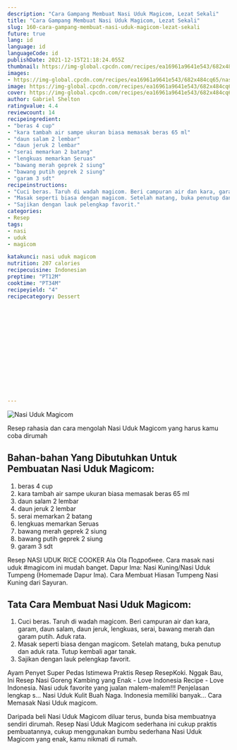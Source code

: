 ```yaml
---
description: "Cara Gampang Membuat Nasi Uduk Magicom, Lezat Sekali"
title: "Cara Gampang Membuat Nasi Uduk Magicom, Lezat Sekali"
slug: 160-cara-gampang-membuat-nasi-uduk-magicom-lezat-sekali
future: true
lang: id
language: id
languageCode: id
publishDate: 2021-12-15T21:18:24.055Z 
thumbnail: https://img-global.cpcdn.com/recipes/ea16961a9641e543/682x484cq65/nasi-uduk-magicom-foto-resep-utama.webp
images:
- https://img-global.cpcdn.com/recipes/ea16961a9641e543/682x484cq65/nasi-uduk-magicom-foto-resep-utama.webp
image: https://img-global.cpcdn.com/recipes/ea16961a9641e543/682x484cq65/nasi-uduk-magicom-foto-resep-utama.webp
cover: https://img-global.cpcdn.com/recipes/ea16961a9641e543/682x484cq65/nasi-uduk-magicom-foto-resep-utama.webp
author: Gabriel Shelton
ratingvalue: 4.4
reviewcount: 14
recipeingredient:
- "beras 4 cup"
- "kara tambah air sampe ukuran biasa memasak beras 65 ml"
- "daun salam 2 lembar"
- "daun jeruk 2 lembar"
- "serai memarkan 2 batang"
- "lengkuas memarkan Seruas"
- "bawang merah geprek 2 siung"
- "bawang putih geprek 2 siung"
- "garam 3 sdt"
recipeinstructions:
- "Cuci beras. Taruh di wadah magicom. Beri campuran air dan kara, garam, daun salam, daun jeruk, lengkuas, serai, bawang merah dan garam putih. Aduk rata."
- "Masak seperti biasa dengan magicom. Setelah matang, buka penutup dan aduk rata. Tutup kembali agar tanak."
- "Sajikan dengan lauk pelengkap favorit."
categories:
- Resep
tags:
- nasi
- uduk
- magicom

katakunci: nasi uduk magicom 
nutrition: 207 calories
recipecuisine: Indonesian
preptime: "PT12M"
cooktime: "PT34M"
recipeyield: "4"
recipecategory: Dessert


     
    
    
    
    
    
    
    
    
    
    
      
    
---
```



![Nasi Uduk Magicom](https://img-global.cpcdn.com/recipes/ea16961a9641e543/682x484cq65/nasi-uduk-magicom-foto-resep-utama.webp)

Resep rahasia dan cara mengolah  Nasi Uduk Magicom yang harus kamu coba dirumah

<!--inarticleads1-->

## Bahan-bahan Yang Dibutuhkan Untuk Pembuatan Nasi Uduk Magicom:

1. beras 4 cup
1. kara tambah air sampe ukuran biasa memasak beras 65 ml
1. daun salam 2 lembar
1. daun jeruk 2 lembar
1. serai memarkan 2 batang
1. lengkuas memarkan Seruas
1. bawang merah geprek 2 siung
1. bawang putih geprek 2 siung
1. garam 3 sdt

Resep NASI UDUK RICE COOKER Ala Ola Подробнее. Cara masak nasi uduk #magicom ini mudah banget. Dapur Ima: Nasi Kuning/Nasi Uduk Tumpeng (Homemade Dapur Ima). Cara Membuat Hiasan Tumpeng Nasi Kuning dari Sayuran. 

<!--inarticleads2-->

## Tata Cara Membuat Nasi Uduk Magicom:

1. Cuci beras. Taruh di wadah magicom. Beri campuran air dan kara, garam, daun salam, daun jeruk, lengkuas, serai, bawang merah dan garam putih. Aduk rata.
1. Masak seperti biasa dengan magicom. Setelah matang, buka penutup dan aduk rata. Tutup kembali agar tanak.
1. Sajikan dengan lauk pelengkap favorit.


Ayam Penyet Super Pedas Istimewa Praktis Resep ResepKoki. Nggak Bau, Ini Resep Nasi Goreng Kambing yang Enak - Love Indonesia Recipe - Love Indonesia. Nasi uduk favorite yang jualan malem-malem!!! Penjelasan lengkap s… Nasi Uduk Kulit Buah Naga. Indonesia memiliki banyak… Cara Memasak Nasi Uduk magicom. 

Daripada   beli  Nasi Uduk Magicom  diluar terus, bunda  bisa membuatnya sendiri dirumah. Resep  Nasi Uduk Magicom  sederhana ini cukup praktis pembuatannya, cukup menggunakan bumbu sederhana  Nasi Uduk Magicom  yang enak, kamu nikmati di rumah.
